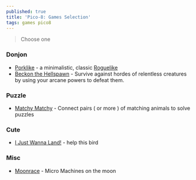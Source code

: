 ```yaml
---
published: true
title: 'Pico-8: Games Selection'
tags: games pico8
---
```

> Choose one 

### Donjon
- [Porklike](https://www.lexaloffle.com/bbs/?tid=37045) -  a minimalistic, classic [Roguelike](https://www.youtube.com/watch?v=HnY7Inp74dw&list=PLea8cjCua_P3LL7J1Q9b6PJua0A-96uUS)
- [Beckon the Hellspawn](https://www.lexaloffle.com/bbs/?pid=125548#p) - Survive against hordes of relentless creatures by using your arcane powers to defeat them.

### Puzzle
- [Matchy Matchy](https://www.lexaloffle.com/bbs/?tid=4022) - Connect pairs ( or more ) of matching animals to solve puzzles

### Cute
- [I Just Wanna Land!](https://www.lexaloffle.com/bbs/?pid=56075#p) - help this bird

### Misc
- [Moonrace](https://www.lexaloffle.com/bbs/?pid=85776#p) - Micro Machines on the moon
